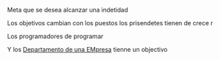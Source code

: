 Meta que se desea alcanzar una indetidad

Los objetivos cambian con los puestos los prisendetes tienen de crece r

Los programadores de programar

Y los [Departamento de una EMpresa](Departamento%20de%20una%20EMpresa.md) tienne un  objectivo
